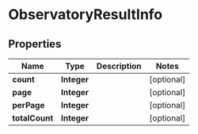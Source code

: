 

# ObservatoryResultInfo


## Properties

| Name | Type | Description | Notes |
|------------ | ------------- | ------------- | -------------|
|**count** | **Integer** |  |  [optional] |
|**page** | **Integer** |  |  [optional] |
|**perPage** | **Integer** |  |  [optional] |
|**totalCount** | **Integer** |  |  [optional] |



